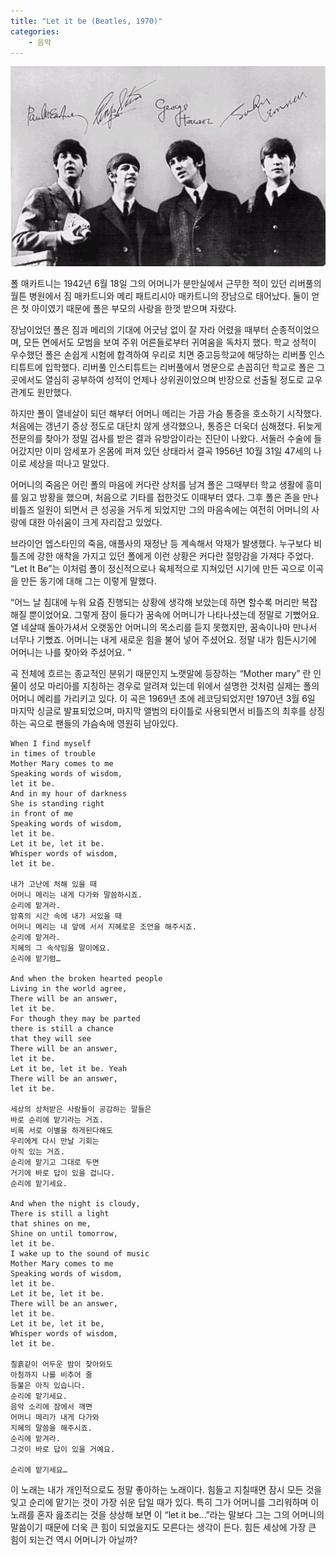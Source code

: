 ```yaml
---
title: "Let it be (Beatles, 1970)"
categories:
    - 음악
---
```


![](/assets/images/posts/2004/07/gk200000000013.gif)

폴 매카트니는 1942년 6월 18일 그의 어머니가 분만실에서 근무한 적이 있던 리버풀의 월튼 병원에서 짐 매카트니와 메리 패트리시아 매카트니의 장남으로 태어났다. 둘이 얻은 첫 아이였기 때문에 폴은 부모의 사랑을 한껏 받으며 자랐다.

장남이었던 폴은 짐과 메리의 기대에 어긋남 없이 잘 자라 어렸을 때부터 순종적이었으며, 모든 면에서도 모범을 보여 주위 어른들로부터 귀여움을 독차지 했다. 학교 성적이 우수했던 폴은 손쉽게 시험에 합격하여 우리로 치면 중고등학교에 해당하는 리버풀 인스티튜트에 입학했다. 리버풀 인스티튜트는 리버풀에서 명문으로 손꼽히던 학교로 폴은 그곳에서도 열심히 공부하여 성적이 언제나 상위권이었으며 반장으로 선출될 정도로 교우관계도 원만했다.

하지만 폴이 열네살이 되던 해부터 어머니 메리는 가끔 가슴 통증을 호소하기 시작했다. 처음에는 갱년기 증상 정도로 대단치 않게 생각했으나, 통증은 더욱더 심해졌다. 뒤늦게 전문의를 찾아가 정밀 검사를 받은 결과 유방암이라는 진단이 나왔다. 서둘러 수술에 들어갔지만 이미 암세포가 온몸에 퍼져 있던 상태라서 결곡 1956년 10월 31일 47세의 나이로 세상을 떠나고 말았다.

어머니의 죽음은 어린 폴의 마음에 커다란 상처를 남겨 폴은 그때부터 학교 생활에 흥미를 잃고 방황을 했으며, 처음으로 기타를 접한것도 이때부터 였다. 그후 폴은 존을 만나 비틀즈 일원이 되면서 큰 성공을 거두게 되었지만 그의 마음속에는 여전히 어머니의 사랑에 대한 아쉬움이 크게 자리잡고 있었다.

브라이언 엡스타인의 죽음, 애플사의 재정난 등 계속해서 악재가 발생했다. 누구보다 비틀즈에 강한 애착을 가지고 있던 폴에게 이런 상황은 커다란 절망감을 가져다 주었다. “Let It Be”는 이처럼 폴이 정신적으로나 육체적으로 지쳐있던 시기에 만든 곡으로 이곡을 만든 동기에 대해 그는 이렇게 말했다.

“어느 날 침대에 누워 요즘 진행되는 상황에 생각해 보았는데 하면 할수록 머리만 복잡해질 뿐이었어요. 그렇게 잠이 들다가 꿈속에 어머니가 나타나셨는데 정말로 기뻤어요. 열 네살때 돌아가셔서 오랫동안 어머니의 목소리를 듣지 못했지만, 꿈속이나마 만나서 너무나 기뻤죠. 어머니는 내게 새로운 힘을 불어 넣어 주셨어요. 정말 내가 힘든시기에 어머니는 나를 찾아와 주셨어요. ”

곡 전체에 흐르는 종교적인 분위기 때문인지 노랫말에 등장하는 “Mother mary” 란 인물이 성모 마리아를 지칭하는 경우로 알려져 있는데 위에서 설명한 것처럼 실제는 폴의 어머니 메리를 가리키고 있다. 이 곡은 1969년 초에 레코딩되었지만 1970년 3월 6일 마지막 싱글로 발표되었으며, 마지막 앨범의 타이틀로 사용되면서 비틀즈의 최후를 상징하는 곡으로 팬들의 가슴속에 영원히 남아있다.

```
When I find myself
in times of trouble
Mother Mary comes to me
Speaking words of wisdom,
let it be.
And in my hour of darkness
She is standing right
in front of me
Speaking words of wisdom,
let it be.
Let it be, let it be.
Whisper words of wisdom,
let it be.

내가 고난에 처해 있을 때
어머니 메리는 내게 다가와 말씀하시죠.
순리에 맡겨라.
암흑의 시간 속에 내가 서있을 때
어머니 메리는 내 앞에 서서 지혜로운 조언을 해주시죠.
순리에 맡겨라.
지혜의 그 속삭임을 말이에요.
순리에 맡기렴…

And when the broken hearted people
Living in the world agree,
There will be an answer,
let it be.
For though they may be parted
there is still a chance
that they will see
There will be an answer,
let it be.
Let it be, let it be. Yeah
There will be an answer,
let it be.

세상의 상처받은 사람들이 공감하는 말들은
바로 순리에 맡기라는 거죠.
비록 서로 이별을 하게된다해도
우리에게 다시 만날 기회는
아직 있는 거죠.
순리에 맡기고 그대로 두면
거기에 바로 답이 있을 겁니다.
순리에 맡기세요.

And when the night is cloudy,
There is still a light
that shines on me,
Shine on until tomorrow,
let it be.
I wake up to the sound of music
Mother Mary comes to me
Speaking words of wisdom,
let it be.
Let it be, let it be.
There will be an answer,
let it be.
Let it be, let it be,
Whisper words of wisdom,
let it be.

칠흙같이 어두운 밤이 찾아와도
아침까지 나를 비추어 줄
등불은 아직 있습니다.
순리에 맡기세요.
음악 소리에 잠에서 깨면
어머니 메리가 내게 다가와
지혜의 말씀을 해주시죠.
순리에 맡겨라.
그것이 바로 답이 있을 거예요.

순리에 맡기세요…
```

이 노래는 내가 개인적으로도 정말 좋아하는 노래이다. 힘들고 지칠때면 잠시 모든 것을 잊고 순리에 맡기는 것이 가장 쉬운 답일 때가 있다. 특히 그가 어머니를 그리워하며 이 노래를 혼자 읊조리는 것을 상상해 보면 이 “let it be…”라는 말보다 그는 그의 어머니의 말씀이기 때문에 더욱 큰 힘이 되었을지도 모른다는 생각이 든다. 힘든 세상에 가장 큰 힘이 되는건 역시 어머니가 아닐까?
